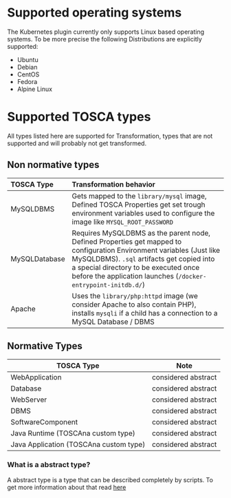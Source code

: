 # Supported operating systems

The Kubernetes plugin currently only supports Linux based operating systems.
To be more precise the following Distributions are explicitly supported:

 - Ubuntu
 - Debian
 - CentOS
 - Fedora
 - Alpine Linux

# Supported TOSCA types

All types listed here are supported for Transformation, types that are not supported and will probably not get transformed.

## Non normative types

| TOSCA Type                               | Transformation behavior         |
|:-----------------------------------------|:---------------------------------|
| MySQLDBMS                                | Gets mapped to the `library/mysql` image, Defined TOSCA Properties get set trough environment variables used to configure the image like `MYSQL_ROOT_PASSWORD` |
| MySQLDatabase                            | Requires MySQLDBMS as the parent node, Defined Properties get mapped to configuration Environment variables (Just like MySQLDBMS). `.sql` artifacts get copied into a special directory to be executed once before the application launches (`/docker-entrypoint-initdb.d/`) |
| Apache                                   | Uses the `library/php:httpd` image (we consider Apache to also contain PHP), installs `mysqli` if a child has a connection to a MySQL Database / DBMS |

## Normative Types

| TOSCA Type                               | Note                |
| -----------------------------------------| ------------------- |
| WebApplication                           | considered abstract |
| Database                                 | considered abstract |
| WebServer                                | considered abstract |
| DBMS                                     | considered abstract |
| SoftwareComponent                        | considered abstract |
| Java Runtime (TOSCAna custom type)       | considered abstract |
| Java Application (TOSCAna custom type)   | considered abstract |

### What is a abstract type?

A abstract type is a type that can be described completely by scripts.
To get more information about that read [here](creating-models.md)
